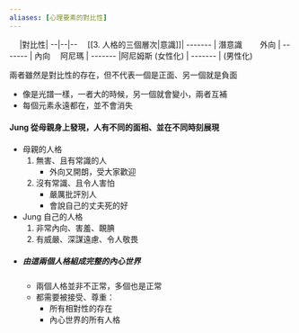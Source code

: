 ```yaml
---
aliases: [心理要素的對比性]
---
```


　 |對比性| 
--|--|--
　[[3. 人格的三個層次|意識]]| ------- | 潛意識
　　外向 | ------- | 內向
　阿尼瑪 | ------- |阿尼姆斯
 (女性化) | ------- | (男性化)
 
 兩者雖然是對比性的存在，但不代表一個是正面、另一個就是負面
 - 像是光譜一樣，一者大的時候，另一個就會變小，兩者互補
 - 每個元素永遠都在，並不會消失
 
 #### Jung 從母親身上發現，人有不同的面相、並在不同時刻展現
 - 母親的人格
	 1. 無害、且有常識的人
		 - 外向又開朗，受大家歡迎
	2. 沒有常識、且令人害怕
		-  嚴厲批評別人
		-  會說自己的丈夫死的好
- Jung 自己的人格
	1. 非常內向、害羞、靦腆
	2. 有威嚴、深謀遠慮、令人敬畏
- ##### 由這兩個人格組成完整的內心世界
  - 兩個人格並非不正常，多個也是正常
  - 都需要被接受、尊重：
	  - 所有相對性的存在
	  - 內心世界的所有人格

